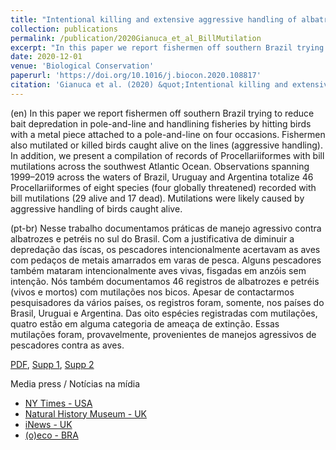 ```yaml
---
title: "Intentional killing and extensive aggressive handling of albatrosses and petrels at sea in the southwestern Atlantic Ocean"
collection: publications
permalink: /publication/2020Gianuca_et_al_BillMutilation
excerpt: "In this paper we report fishermen off southern Brazil trying to reduce bait depredation in pole-and-line and handlining fisheries by hitting birds with a metal piece attached to a pole-and-line on four occasions. Fishermen also mutilated or killed birds caught alive on the lines (aggressive handling). In addition, we present a compilation of records of Procellariiformes with bill mutilations across the southwest Atlantic Ocean. Observations spanning 1999–2019 across the waters of Brazil, Uruguay and Argentina totalize 46 Procellariiformes of eight species (four globally threatened) recorded with bill mutilations (29 alive and 17 dead). Mutilations were likely caused by aggressive handling of birds caught alive."
date: 2020-12-01
venue: 'Biological Conservation'
paperurl: 'https://doi.org/10.1016/j.biocon.2020.108817'
citation: 'Gianuca et al. (2020) &quot;Intentional killing and extensive aggressive handling of albatrosses and petrels at sea in the southwestern Atlantic Ocean.&quot; <i>Biol. Conserv.</i> 252: 108817.'
---
```

(en)  In this paper we report fishermen off southern Brazil trying to reduce bait depredation in pole-and-line and handlining fisheries by hitting birds with a metal piece attached to a pole-and-line on four occasions. Fishermen also mutilated or killed birds caught alive on the lines (aggressive handling). In addition, we present a compilation of records of Procellariiformes with bill mutilations across the southwest Atlantic Ocean. Observations spanning 1999–2019 across the waters of Brazil, Uruguay and Argentina totalize 46 Procellariiformes of eight species (four globally threatened) recorded with bill mutilations (29 alive and 17 dead). Mutilations were likely caused by aggressive handling of birds caught alive.

(pt-br)  Nesse trabalho documentamos práticas de manejo agressivo contra albatrozes e petréis no sul do Brasil. Com a justificativa de diminuir a depredação das íscas, os pescadores intencionalmente acertavam as aves com pedaços de metais amarrados em varas de pesca. Alguns pescadores também mataram intencionalmente aves vivas, fisgadas em anzóis sem intenção. Nós também documentamos 46 registros de albatrozes e petréis (vivos e mortos) com mutilações nos bicos. Apesar de contactarmos pesquisadores da vários países, os registros foram, somente, nos países do Brasil, Uruguai e Argentina. Das oito espécies registradas com mutilações, quatro estão em alguma categoria de ameaça de extinção. Essas mutilações foram, provavelmente, provenientes de manejos agressivos de pescadores contra as aves.

[PDF](http://nwdaudt.github.io/files/2020_Gianuca_et_al_BiolConserv_Intentional_killing_and_bill_mutilations_albatrosses_petrels_SWAtlanticOcean.pdf), [Supp 1](http://nwdaudt.github.io/files/2020_Gianuca_et_al_BiolConserv_Supp1.pdf), [Supp 2](http://nwdaudt.github.io/files/2020_Gianuca_et_al_BiolConserv_Supp2.pdf)


Media press / Notícias na mídia
* [NY Times - USA](https://www.thetimes.co.uk/article/fishermen-cut-bills-off-endangered-albatrosses-633v3dh3m)
* [Natural History Museum - UK](https://www.nhm.ac.uk/discover/news/2020/november/fishermen-are-cutting-off-the-beaks-of-endangered-albatrosses.html)
* [iNews - UK](https://inews.co.uk/news/environment/endangered-seabirds-mutilated-fishing-industry-south-america-study-albatross-petrels-762340)
* [(o)eco - BRA](https://www.oeco.org.br/noticias/pesquisa-expoe-como-ma-conduta-de-pescadores-mata-e-mutila-albatrozes/?utm_campaign=shareaholic&utm_medium=whatsapp&utm_source=im)
